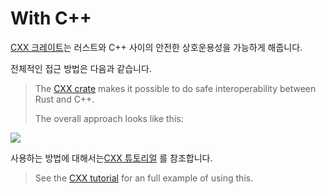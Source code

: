 # With C++

[CXX 크레이트][1]는 러스트와 C++ 사이의 안전한 상호운용성을 가능하게 해줍니다.

전체적인 접근 방법은 다음과 같습니다. 

> The [CXX crate][1] makes it possible to do safe interoperability between Rust
> and C++.
> 
> The overall approach looks like this:

<img src="cpp/overview.svg">

사용하는 방법에 대해서는[CXX 튜토리얼][2] 를 참조합니다.
> See the [CXX tutorial][2] for an full example of using this.

[1]: https://cxx.rs/
[2]: https://cxx.rs/tutorial.html
